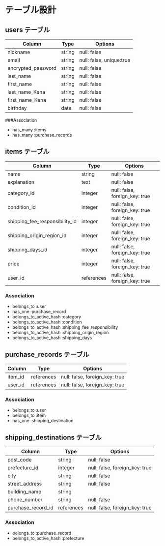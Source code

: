 # テーブル設計

## users テーブル

| Column                       | Type    |  Options                          |
| ---------------------------- | ------- | --------------------------------- |
| nickname                     | string  | null: false                       |
| email                        | string  | null: false, unique:true          |
| encrypted_password           | string  | null: false                       |
| last_name                    | string  | null: false                       |
| first_name                   | string  | null: false                       |
| last_name_Kana               | string  | null: false                       |
| first_name_Kana              | string  | null: false                       |
| birthday                     | date    | null: false                       |

###Association

- has_many :items
- has_many :purchase_records


## items テーブル

| Column                          | Type        |  Options                          |
| ------------------------------- | ----------- | --------------------------------- |
| name                            | string      | null: false                       |
| explanation                     | text        | null: false                       |
| category_id                     | integer     | null: false, foreign_key: true    |
| condition_id                    | integer     | null: false, foreign_key: true    |
| shipping_fee_responsibility_id  | integer     | null: false, foreign_key: true    |
| shipping_origin_region_id       | integer     | null: false, foreign_key: true    |
| shipping_days_id                | integer     | null: false, foreign_key: true    |
| price                           | integer     | null: false, foreign_key: true    |
| user_id                         | references  | null: false, foreign_key: true    |

### Association

- belongs_to :user
- has_one :purchase_record
- belongs_to_active_hash :category
- belongs_to_active_hash :condition
- belongs_to_active_hash :shipping_fee_responsibility
- belongs_to_active_hash :shipping_origin_region
- belongs_to_active_hash :shipping_days


## purchase_records テーブル

| Column                  | Type        |  Options                          |
| ----------------------- | -----       | --------------------------------- |
| item_id                 | references  | null: false, foreign_key: true    |
| user_id                 | references  | null: false, foreign_key: true    |

### Association

- belongs_to :user
- belongs_to :item
- has_one :shipping_destination

## shipping_destinations テーブル

| Column                  | Type        |  Options                          |
| ----------------------- | ----------- | --------------------------------- |
| post_code               | string      | null: false                       |
| prefecture_id           | integer     | null: false, foreign_key: true    |
| city                    | string      | null: false                       |
| street_address          | string      | null: false                       |
| building_name           | string      |                                   |
| phone_number            | string      | null: false                       |
| purchase_record_id      | references  | null: false, foreign_key: true    |

### Association

- belongs_to :purchase_record
- belongs_to_active_hash :prefecture